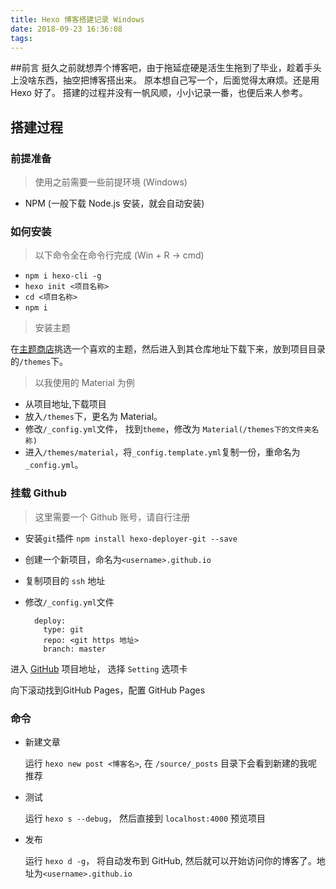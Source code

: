 ```yaml
---
title: Hexo 博客搭建记录 Windows
date: 2018-09-23 16:36:08
tags:
---
```


##前言
挺久之前就想弄个博客吧，由于拖延症硬是活生生拖到了毕业，趁着手头上没啥东西，抽空把博客搭出来。
原本想自己写一个，后面觉得太麻烦。还是用 Hexo 好了。
搭建的过程并没有一帆风顺，小小记录一番，也便后来人参考。

## 搭建过程

### 前提准备
>使用之前需要一些前提环境 (Windows)
* NPM (一般下载 Node.js 安装，就会自动安装)

### 如何安装
> 以下命令全在命令行完成 (Win + R -> cmd)
* `npm i hexo-cli -g`
* `hexo init <项目名称>`
* `cd <项目名称>`
* `npm i`
> 安装主题

在[主题商店](https://hexo.io/themes/)挑选一个喜欢的主题，然后进入到其仓库地址下载下来，放到项目目录的`/themes`下。

> 以我使用的 Material 为例
* 从项目地址,下载项目
* 放入`/themes`下，更名为 Material。
* 修改`/_config.yml`文件， 找到`theme`，修改为 `Material(/themes下的文件夹名称)`
* 进入`/themes/material`，将`_config.template.yml`复制一份，重命名为`_config.yml`。

### 挂载 Github
> 这里需要一个 Github 账号，请自行注册

* 安装`git`插件 `npm install hexo-deployer-git --save`
* 创建一个新项目，命名为`<username>.github.io`
* 复制项目的 `ssh` 地址
* 修改`/_config.yml`文件

        deploy:
          type: git
          repo: <git https 地址>
          branch: master
进入 [GitHub](https://github.com) 项目地址， 选择 `Setting` 选项卡

向下滚动找到GitHub Pages，配置 GitHub Pages
### 命令
* 新建文章

  运行 `hexo new post <博客名>`, 在 `/source/_posts` 目录下会看到新建的我呢推荐
* 测试
  
  运行 `hexo s --debug`， 然后直接到 `localhost:4000` 预览项目

* 发布 

  运行 `hexo d -g`， 将自动发布到 GitHub, 然后就可以开始访问你的博客了。地址为`<username>.github.io`
   
